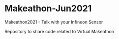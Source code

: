 # Makeathon-Jun2021
Makeathon2021 - Talk with your Infineon Sensor


Repository to share code related to Virtual Makeathon
